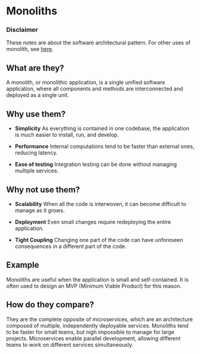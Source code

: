 # Monoliths

### Disclaimer

These notes are about the software architectural pattern. For other uses of monolith, see [here](https://en.wikipedia.org/wiki/Monolith_(disambiguation)).

## What are they?

A monolith, or monolithic application, is a single unified software application, where all components and methods are interconnected and deployed as a single unit.

## Why use them?

- **Simplicity** As everything is contained in one codebase, the application is much easier to install, run, and develop.

- **Performance** Internal computations tend to be faster than external ones, reducing latency.

- **Ease of testing** Integration testing can be done without managing multiple services.

## Why not use them?

- **Scalability** When all the code is interwoven, it can become difficult to manage as it grows. 

- **Deployment** Even small changes require redeploying the entire application.

- **Tight Coupling** Changing one part of the code can have unforeseen consequences in a different part of the code.

## Example

Monoliths are useful when the application is small and self-contained. It is often used to design an MVP (Minimum Viable Product) for this reason.

## How do they compare?

They are the complete opposite of microservices, which are an architecture composed of multiple, independently deployable services. Monoliths tend to be faster for small teams, but nigh impossible to manage for large projects. Microservices enable parallel development, allowing different teams to work on different services simultaneously.


